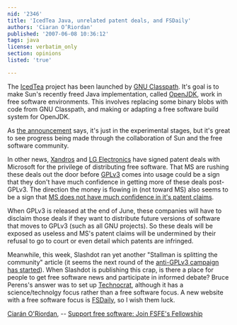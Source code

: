 ```yaml
---
nid: '2346'
title: 'IcedTea Java, unrelated patent deals, and FSDaily'
authors: 'Ciaran O’Riordan'
published: '2007-06-08 10:36:12'
tags: java
license: verbatim_only
section: opinions
listed: 'true'

---
```

  The [IcedTea](http://icedtea.classpath.org/wiki/Main_Page)  project has been launched  by [GNU  Classpath](http://www.gnu.org/software/classpath/).  It's goal is to make Sun's recently freed Java  implementation,  called [OpenJDK](http://en.wikipedia.org/wiki/OpenJDK),  work in free software environments.  This involves replacing some  binary blobs with code from GNU Classpath, and making or adapting a  free software build system for OpenJDK.

  As [the  announcement](http://article.gmane.org/gmane.comp.java.openjdk.distro-packaging.devel/5) says, it's just in the experimental stages, but  it's great to see progress being made through the collaboration of  Sun and the free software community.

  In other  news, [Xandros](http://www.groklaw.net/article.php?story=20070604183519938)  and [LG Electronics](http://lwn.net/Articles/237245/)  have signed patent deals with Microsoft for the privilege of  distributing free software.  That MS are rushing these deals out the  door before [GPLv3](http://fsfeurope.org/projects/gplv3/)  comes into usage could be a sign that they don't have much  confidence in getting more of these deals post-GPLv3.  The direction  the money is flowing in (not toward MS) also seems to be a sign that  [MS  does not have much confidence in it's patent claims](http://mailman.fsfeurope.org/pipermail/press-release/2007q2/000178.html).

  When GPLv3  is released at the end of June, these companies will have to  disclaim those deals if they want to distribute future versions of  software that moves to GPLv3 (such as all GNU projects).  So these  deals will be exposed as useless and MS's patent claims will be  undermined by their refusal to go to court or even detail which  patents are infringed.

  Meanwhile, this week, Slashdot ran yet another "Stallman is  splitting the community" article (it seems the next round of the  [anti-GPLv3  campaign has started](http://fsfe.org/en/fellows/incinerator/weblog/anti_gplv3_campaign_has_started)).  When Slashdot is publishing this crap,  is there a place for people to get free software news and  participate in informed debate?  Bruce Perens's answer was to set  up [Technocrat](http://technocrat.net/), although it has  a science/technolgy focus rather than a free software focus.  A new  website with a free software focus  is [FSDaily](http://www.fsdaily.com/), so I wish  them luck.

[Ciarán O'Riordan](http://ciaran.compsoc.com/),  -- [Support free software: Join FSFE's    Fellowship](http://fsfe.org/join)

